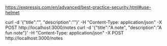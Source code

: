  https://expressjs.com/en/advanced/best-practice-security.html#use-helmet



curl -d '{"title":"", "description":""}' -H "Content-Type: application/json" -X POST http://localhost:3000/notes
curl -d '{"title":"A note", "description":"A fun note"}' -H "Content-Type: application/json" -X POST http://localhost:3000/notes